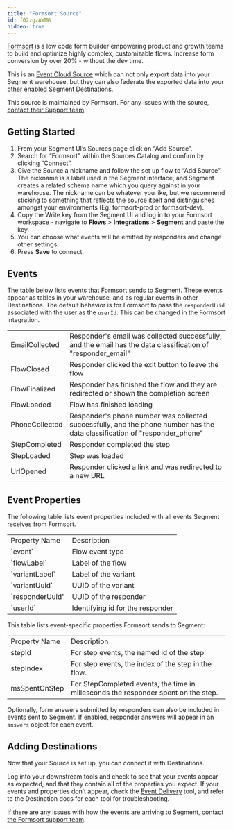 ```yaml
---
title: "Formsort Source"
id: f02zgzAWMG
hidden: true
---
```


[Formsort](https://formsort.com/?utm_source=segmentio&utm_medium=docs&utm_campaign=partners) is a low code form builder empowering product and growth teams to build and optimize highly complex, customizable flows. Increase form conversion by over 20% - without the dev time.

This is an [Event Cloud Source](https://segment.com/docs/sources/#event-cloud-sources) which can not only export data into your Segment warehouse, but they can also federate the exported data into your other enabled Segment Destinations.

This source is maintained by Formsort. For any issues with the source, [contact their Support team](mailto:support@formsort.com).

## Getting Started

1. From your Segment UI’s Sources page click on “Add Source”.
2. Search for “Formsort” within the Sources Catalog and confirm by clicking “Connect”.
3. Give the Source a nickname and follow the set up flow to “Add Source”. The nickname is a label used in the Segment interface, and Segment creates a related schema name which you query against in your warehouse. The nickname can be whatever you like, but we recommend sticking to something that reflects the source itself and distinguishes amongst your environments (Eg. formsort-prod or formsort-dev).
4. Copy the Write key from the Segment UI and log in to your Formsort workspace - navigate to **Flows** > **Integrations** > **Segment** and paste the key.
5. You can choose what events will be emitted by responders and change other settings.
6. Press **Save** to connect.

## Events

The table below lists events that Formsort sends to Segment. These events appear as tables in your warehouse, and as regular events in other Destinations. The default behavior is for Formsort to pass the `responderUuid` associated with the user as the `userId`. This can be changed in the Formsort integration.

<table>
  <tr>
  </tr>
  <tr>
   <td>EmailCollected</td>
   <td>Responder's email was collected successfully, and the email has the data classification of "responder_email"</td>
  </tr>
  <tr>
   <td>FlowClosed</td>
   <td>Responder clicked the exit button to leave the flow</td>
  </tr>
  <tr>
   <td>FlowFinalized</td>
   <td>Responder has finished the flow and they are redirected or shown the completion screen</td>
  </tr>
  <tr>
   <td>FlowLoaded</td>
   <td>Flow has finished loading</td>
  </tr>
  <tr>
   <td>PhoneCollected</td>
   <td>Responder's phone number was collected successfully, and the phone number has the data classification of "responder_phone"</td>
  </tr>
  <tr>
   <td>StepCompleted</td>
   <td>Responder completed the step</td>
  </tr>
   <tr>
   <td>StepLoaded</td>
   <td>Step was loaded</td>
  </tr>
  <tr>
   <td>UrlOpened</td>
   <td>Responder clicked a link and was redirected to a new URL</td>
  </tr>  
</table>

## Event Properties

The following table lists event properties included with all events Segment receives from Formsort.

<table>
  <tr>
   <td>Property Name</td>
   <td>Description</td>
  </tr>
  <tr>
   <td>`event`</td>
   <td>Flow event type</td>
  </tr>
  <tr>
   <td>`flowLabel`</td>
   <td>Label of the flow</td>
  </tr>
  <tr>
   <td>`variantLabel`</td>
   <td>Label of the variant</td>
  </tr>
  <tr>
   <td>`variantUuid`</td>
   <td>UUID of the variant</td>
  </tr>
  <tr>
   <td>`responderUuid"</td>
   <td>UUID of the responder</td>
  </tr>
  <tr>
   <td>`userId`</td>
   <td>Identifying id for the responder</td>
  </tr>  
</table>

This table lists event-specific properties Formsort sends to Segment:

<table>
  <tr>
   <td>Property Name</td>
   <td>Description</td>
  </tr>
  <tr>
   <td>stepId</td>
   <td>For step events, the named id of the step</td>
  </tr>
  <tr>
   <td>stepIndex</td>
   <td>For step events, the index of the step in the flow.</td>
  </tr>
  <tr>
   <td>msSpentOnStep</td>
   <td>For StepCompleted events, the time in millesconds the responder spent on the step.</td>
  </tr>
</table>

Optionally, form answers submitted by responders can also be included in events sent to Segment. If enabled, responder answers will appear in an `answers` object for each event.

## Adding Destinations

Now that your Source is set up, you can connect it with Destinations.

Log into your downstream tools and check to see that your events appear as expected, and that they contain all of the properties you expect. If your events and properties don’t appear, check the [Event Delivery](https://segment.com/docs/connections/event-delivery/) tool, and refer to the Destination docs for each tool for troubleshooting.

If there are any issues with how the events are arriving to Segment, [contact the Formsort support team](mailto:support@formsort.com).
